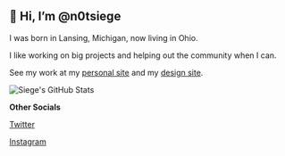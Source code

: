 ## 👋 Hi, I’m @n0tsiege

I was born in Lansing, Michigan, now living in Ohio.

I like working on big projects and helping out the community when I can.

See my work at my [personal site](https://notsiege.wtf) and my [design site](https://siegemods.com).

![Siege's GitHub Stats](https://github-readme-stats.vercel.app/api?username=n0tsiege&show_icons=true&theme=dark)

**Other Socials**

[Twitter](https://twitter.com/n0tsiege)

[Instagram](https://instagram.com/n0tsiege)
